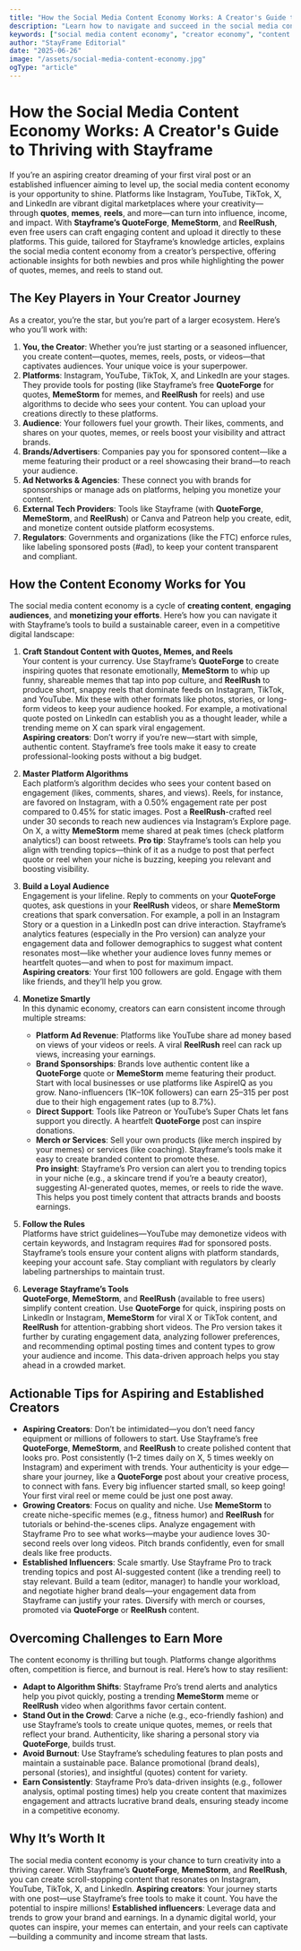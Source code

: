 ```yaml
---
title: "How the Social Media Content Economy Works: A Creator's Guide to Thriving with Stayframe"
description: "Learn how to navigate and succeed in the social media content economy using Stayframe's tools. Discover strategies for creating viral content, growing your audience, and monetizing your influence effectively."
keywords: ["social media content economy", "creator economy", "content monetization", "Stayframe tools", "QuoteForge", "MemeStorm", "ReelRush", "social media strategy", "influencer marketing"]
author: "StayFrame Editorial"
date: "2025-06-26"
image: "/assets/social-media-content-economy.jpg"
ogType: "article"
---
```


# How the Social Media Content Economy Works: A Creator's Guide to Thriving with Stayframe

If you’re an aspiring creator dreaming of your first viral post or an established influencer aiming to level up, the social media content economy is your opportunity to shine. Platforms like Instagram, YouTube, TikTok, X, and LinkedIn are vibrant digital marketplaces where your creativity—through **quotes**, **memes**, **reels**, and more—can turn into influence, income, and impact. With **Stayframe’s QuoteForge**, **MemeStorm**, and **ReelRush**, even free users can craft engaging content and upload it directly to these platforms. This guide, tailored for Stayframe’s knowledge articles, explains the social media content economy from a creator’s perspective, offering actionable insights for both newbies and pros while highlighting the power of quotes, memes, and reels to stand out.

## The Key Players in Your Creator Journey

As a creator, you’re the star, but you’re part of a larger ecosystem. Here’s who you’ll work with:

1. **You, the Creator**: Whether you’re just starting or a seasoned influencer, you create content—quotes, memes, reels, posts, or videos—that captivates audiences. Your unique voice is your superpower.
2. **Platforms**: Instagram, YouTube, TikTok, X, and LinkedIn are your stages. They provide tools for posting (like Stayframe’s free **QuoteForge** for quotes, **MemeStorm** for memes, and **ReelRush** for reels) and use algorithms to decide who sees your content. You can upload your creations directly to these platforms.
3. **Audience**: Your followers fuel your growth. Their likes, comments, and shares on your quotes, memes, or reels boost your visibility and attract brands.
4. **Brands/Advertisers**: Companies pay you for sponsored content—like a meme featuring their product or a reel showcasing their brand—to reach your audience.
5. **Ad Networks & Agencies**: These connect you with brands for sponsorships or manage ads on platforms, helping you monetize your content.
6. **External Tech Providers**: Tools like Stayframe (with **QuoteForge**, **MemeStorm**, and **ReelRush**) or Canva and Patreon help you create, edit, and monetize content outside platform ecosystems.
7. **Regulators**: Governments and organizations (like the FTC) enforce rules, like labeling sponsored posts (#ad), to keep your content transparent and compliant.

## How the Content Economy Works for You

The social media content economy is a cycle of **creating content**, **engaging audiences**, and **monetizing your efforts**. Here’s how you can navigate it with Stayframe’s tools to build a sustainable career, even in a competitive digital landscape:

1. **Craft Standout Content with Quotes, Memes, and Reels**  
   Your content is your currency. Use Stayframe’s **QuoteForge** to create inspiring quotes that resonate emotionally, **MemeStorm** to whip up funny, shareable memes that tap into pop culture, and **ReelRush** to produce short, snappy reels that dominate feeds on Instagram, TikTok, and YouTube. Mix these with other formats like photos, stories, or long-form videos to keep your audience hooked. For example, a motivational quote posted on LinkedIn can establish you as a thought leader, while a trending meme on X can spark viral engagement.  
   **Aspiring creators**: Don’t worry if you’re new—start with simple, authentic content. Stayframe’s free tools make it easy to create professional-looking posts without a big budget.

2. **Master Platform Algorithms**  
   Each platform’s algorithm decides who sees your content based on engagement (likes, comments, shares, and views). Reels, for instance, are favored on Instagram, with a 0.50% engagement rate per post compared to 0.45% for static images. Post a **ReelRush**-crafted reel under 30 seconds to reach new audiences via Instagram’s Explore page. On X, a witty **MemeStorm** meme shared at peak times (check platform analytics!) can boost retweets. **Pro tip**: Stayframe’s tools can help you align with trending topics—think of it as a nudge to post that perfect quote or reel when your niche is buzzing, keeping you relevant and boosting visibility.

3. **Build a Loyal Audience**  
   Engagement is your lifeline. Reply to comments on your **QuoteForge** quotes, ask questions in your **ReelRush** videos, or share **MemeStorm** creations that spark conversation. For example, a poll in an Instagram Story or a question in a LinkedIn post can drive interaction. Stayframe’s analytics features (especially in the Pro version) can analyze your engagement data and follower demographics to suggest what content resonates most—like whether your audience loves funny memes or heartfelt quotes—and when to post for maximum impact.  
   **Aspiring creators**: Your first 100 followers are gold. Engage with them like friends, and they’ll help you grow.

4. **Monetize Smartly**  
   In this dynamic economy, creators can earn consistent income through multiple streams:  
   - **Platform Ad Revenue**: Platforms like YouTube share ad money based on views of your videos or reels. A viral **ReelRush** reel can rack up views, increasing your earnings.  
   - **Brand Sponsorships**: Brands love authentic content like a **QuoteForge** quote or **MemeStorm** meme featuring their product. Start with local businesses or use platforms like AspireIQ as you grow. Nano-influencers (1K–10K followers) can earn $25–$315 per post due to their high engagement rates (up to 8.7%).  
   - **Direct Support**: Tools like Patreon or YouTube’s Super Chats let fans support you directly. A heartfelt **QuoteForge** post can inspire donations.  
   - **Merch or Services**: Sell your own products (like merch inspired by your memes) or services (like coaching). Stayframe’s tools make it easy to create branded content to promote these.  
   **Pro insight**: Stayframe’s Pro version can alert you to trending topics in your niche (e.g., a skincare trend if you’re a beauty creator), suggesting AI-generated quotes, memes, or reels to ride the wave. This helps you post timely content that attracts brands and boosts earnings.

5. **Follow the Rules**  
   Platforms have strict guidelines—YouTube may demonetize videos with certain keywords, and Instagram requires #ad for sponsored posts. Stayframe’s tools ensure your content aligns with platform standards, keeping your account safe. Stay compliant with regulators by clearly labeling partnerships to maintain trust.

6. **Leverage Stayframe’s Tools**  
   **QuoteForge**, **MemeStorm**, and **ReelRush** (available to free users) simplify content creation. Use **QuoteForge** for quick, inspiring posts on LinkedIn or Instagram, **MemeStorm** for viral X or TikTok content, and **ReelRush** for attention-grabbing short videos. The Pro version takes it further by curating engagement data, analyzing follower preferences, and recommending optimal posting times and content types to grow your audience and income. This data-driven approach helps you stay ahead in a crowded market.

## Actionable Tips for Aspiring and Established Creators

- **Aspiring Creators**: Don’t be intimidated—you don’t need fancy equipment or millions of followers to start. Use Stayframe’s free **QuoteForge**, **MemeStorm**, and **ReelRush** to create polished content that looks pro. Post consistently (1–2 times daily on X, 5 times weekly on Instagram) and experiment with trends. Your authenticity is your edge—share your journey, like a **QuoteForge** post about your creative process, to connect with fans. Every big influencer started small, so keep going! Your first viral reel or meme could be just one post away.
- **Growing Creators**: Focus on quality and niche. Use **MemeStorm** to create niche-specific memes (e.g., fitness humor) and **ReelRush** for tutorials or behind-the-scenes clips. Analyze engagement with Stayframe Pro to see what works—maybe your audience loves 30-second reels over long videos. Pitch brands confidently, even for small deals like free products.
- **Established Influencers**: Scale smartly. Use Stayframe Pro to track trending topics and post AI-suggested content (like a trending reel) to stay relevant. Build a team (editor, manager) to handle your workload, and negotiate higher brand deals—your engagement data from Stayframe can justify your rates. Diversify with merch or courses, promoted via **QuoteForge** or **ReelRush** content.

## Overcoming Challenges to Earn More

The content economy is thrilling but tough. Platforms change algorithms often, competition is fierce, and burnout is real. Here’s how to stay resilient:

- **Adapt to Algorithm Shifts**: Stayframe Pro’s trend alerts and analytics help you pivot quickly, posting a trending **MemeStorm** meme or **ReelRush** video when algorithms favor certain content.
- **Stand Out in the Crowd**: Carve a niche (e.g., eco-friendly fashion) and use Stayframe’s tools to create unique quotes, memes, or reels that reflect your brand. Authenticity, like sharing a personal story via **QuoteForge**, builds trust.
- **Avoid Burnout**: Use Stayframe’s scheduling features to plan posts and maintain a sustainable pace. Balance promotional (brand deals), personal (stories), and insightful (quotes) content for variety.
- **Earn Consistently**: Stayframe Pro’s data-driven insights (e.g., follower analysis, optimal posting times) help you create content that maximizes engagement and attracts lucrative brand deals, ensuring steady income in a competitive economy.

## Why It’s Worth It

The social media content economy is your chance to turn creativity into a thriving career. With Stayframe’s **QuoteForge**, **MemeStorm**, and **ReelRush**, you can create scroll-stopping content that resonates on Instagram, YouTube, TikTok, X, and LinkedIn. **Aspiring creators**: Your journey starts with one post—use Stayframe’s free tools to make it count. You have the potential to inspire millions! **Established influencers**: Leverage data and trends to grow your brand and earnings. In a dynamic digital world, your quotes can inspire, your memes can entertain, and your reels can captivate—building a community and income stream that lasts.


